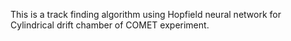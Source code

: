 This is a track finding algorithm using Hopfield neural network for Cylindrical drift chamber of COMET experiment.

